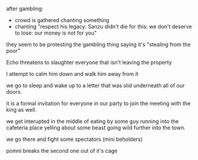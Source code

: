 after gambling:
- crowd is gathered chanting something
- chanting "respect his legacy: Sanzu didn't die for this: we don't deserve to lose: our money is not for you"

they seem to be protesting the gambling thing saying it's "stealing from the poor"

Echo threatens to slaughter everyone that isn't leaving the property

I attempt to calm him down and walk him away from it

we go to sleep and wake up to a letter that was slid underneath all of our doors.

it is a formal invitation for everyone in our party to join the meeting with the king as well.

we get interupted in the middle of eating by some guy running into the cafeteria place yelling about some beast going wild further into the town.

we go there and fight some spectators (mini beholders)

pomni breaks the second one out of it's cage